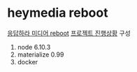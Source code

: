 # heymedia reboot

[응답하라 미디어 reboot](http://heymedia.duckdns.org)
[프로젝트 진행상황](https://github.com/mrchypark/heymedia/projects/1)
구성
1. node 6.10.3
2. materialize 0.99
3. docker
